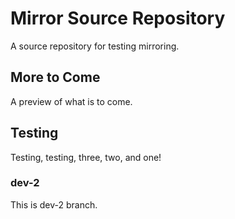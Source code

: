 # Mirror Source Repository

A source repository for testing mirroring.

## More to Come

A preview of what is to come.

## Testing

Testing, testing, three, two, and one!

### dev-2

This is dev-2 branch.